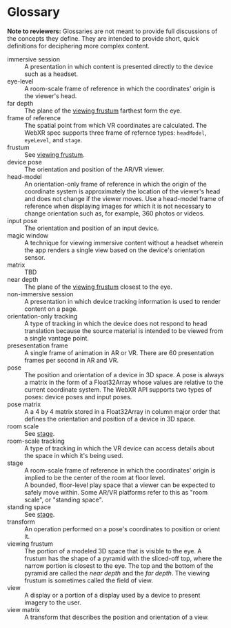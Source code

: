 # Glossary

**Note to reviewers:** Glossaries are not meant to provide full discussions of the concepts they define. They are intended to provide short, quick definitions for deciphering more complex content.

<dl>
  <dt>immersive session</dt>
  <dd>A presentation in which content is presented directly to the device such as a headset.</dd>

  <dt>eye-level</dt>
  <dd>A room-scale frame of reference in which the coordinates' origin is the viewer's head.</dd>

  <dt>far depth</dt>
  <dd>The plane of the <a href="#viewing-frustum">viewing frustum</a> farthest form the eye.</dd>

  <dt>frame of reference</dt>
  <dd>The spatial point from which VR coordinates are calculated. The WebXR spec supports three frame of refernce types: <code>headModel</code>, <code>eyeLevel</code>, and <code>stage</code>.</dd>

  <dt>frustum</dt>
  <dd>See <a href="#viewing-frustum">viewing frustum</a>.</dd>

  <dt>device pose</dt>
  <dd>The orientation and position of the AR/VR viewer.</dd>

  <dt>head-model</dt>
  <dd>An orientation-only frame of reference in which the origin of the coordinate system is approximately the location of the viewer's head and does not change if the viewer moves. Use a head-model frame of reference when displaying images for which it is not necessary to change orientation such as, for example, 360 photos or videos.</dd>

  <dt>input pose</dt>
  <dd>The orientation and position of an input device.</dd>

  <dt>magic window</dt>
  <dd>A technique for viewing immersive content without a headset wherein the app renders a single view based on the device's orientation sensor. </dd>

  <dt>matrix</dt>
  <dd>TBD</dd>

  <dt>near depth</dt>
  <dd>The plane of the <a href="#viewing-frustum">viewing frustum</a> closest to the eye.</dd>

  <dt>non-immersive session</dt>
  <dd>A presentation in which device tracking information is used to render content on a page.</dd>

  <dt>orientation-only tracking</dt>
  <dd>A type of tracking in which the device does not respond to head translation because the source material is intended to be viewed from a single vantage point. </dd>

  <dt>presesentation frame</dt>
  <dd>A single frame of animation in AR or VR. There are 60 presentation frames per second in AR and VR.</dd>

  <dt>pose</dt>
  <dd>The position and orientation of a device in 3D space. A pose is always a matrix in the form of a Float32Array whose values are relative to the current coordinate system. The WebXR API supports two types of poses: device poses and input poses.</dd>

  <dt>pose matrix</dt>
  <dd>A a 4 by 4 matrix stored in a Float32Array in column major order that defines the orientation and position of a device in 3D space.</dd>

  <dt>room scale</dt>
  <dd>See <a href="#stage">stage</a>.</dd>

  <dt>room-scale tracking</dt>
  <dd>A type of tracking in which the VR device can access details about the space in which it's being used. </dd>

  <dt id="stage">stage</dt>
  <dd>A room-scale frame of reference in which the coordinates' origin is implied to be the center of the room at floor level.</dd>
  <dd>A bounded, floor-level play space that a viewer can be expected to safely move within. Some AR/VR platforms refer to this as "room scale", or "standing space".</dd>

  <dt>standing space</dt>
  <dd>See <a href="#stage">stage</a>.</dd>

  <dt>transform</dt>
  <dd>An operation performed on a pose's coordinates to position or orient it. </dd>

  <dt id="viewing-frustum">viewing frustum</dt>
  <dd>The portion of a modeled 3D space that is visible to the eye. A frustum has the shape of a pyramid with the sliced-off top, where the narrow portion is closest to the eye. The top and the bottom of the pyramid are called the <em>near depth</em> and the <em>far depth</em>. The viewing frustum is sometimes called the field of view.</dd>

  <dt>view</dt>
  <dd>A display or a portion of a display used by a device to present imagery to the user.</dd>

  <dt>view matrix</dt>
  <dd>A transform that describes the position and orientation of a view.</dd>
</dl>
